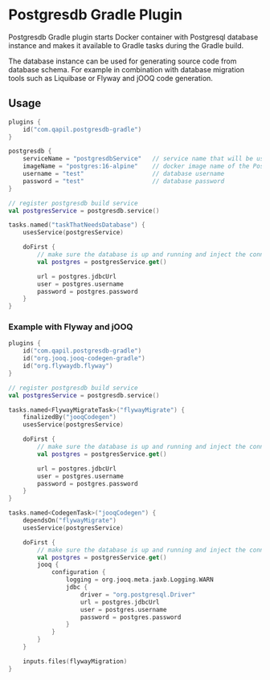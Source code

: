 # Postgresdb Gradle Plugin

Postgresdb Gradle plugin starts Docker container with Postgresql database 
instance and makes it available to Gradle tasks during the Gradle build.

The database instance can be used for generating source code from database 
schema. For example in combination with database migration tools such as 
Liquibase or Flyway and jOOQ code generation.

## Usage

```kotlin
plugins {
    id("com.qapil.postgresdb-gradle")
}

postgresdb {
    serviceName = "postgresdbService"   // service name that will be used to register to Gradle's shared services
    imageName = "postgres:16-alpine"    // docker image name of the Postgresql database
    username = "test"                   // database username
    password = "test"                   // database password
}

// register postgresdb build service
val postgresService = postgresdb.service()

tasks.named("taskThatNeedsDatabase") {
    usesService(postgresService)

    doFirst {
        // make sure the database is up and running and inject the connection details
        val postgres = postgresService.get()

        url = postgres.jdbcUrl
        user = postgres.username
        password = postgres.password
    }
}

```

### Example with Flyway and jOOQ

```kotlin
plugins {
    id("com.qapil.postgresdb-gradle")
    id("org.jooq.jooq-codegen-gradle")
    id("org.flywaydb.flyway")
}

// register postgresdb build service
val postgresService = postgresdb.service()

tasks.named<FlywayMigrateTask>("flywayMigrate") {
    finalizedBy("jooqCodegen")
    usesService(postgresService)

    doFirst {
        // make sure the database is up and running and inject the connection details
        val postgres = postgresService.get()

        url = postgres.jdbcUrl
        user = postgres.username
        password = postgres.password
    }
}

tasks.named<CodegenTask>("jooqCodegen") {
    dependsOn("flywayMigrate")
    usesService(postgresService)

    doFirst {
        // make sure the database is up and running and inject the connection details
        val postgres = postgresService.get()
        jooq {
            configuration {
                logging = org.jooq.meta.jaxb.Logging.WARN
                jdbc {
                    driver = "org.postgresql.Driver"
                    url = postgres.jdbcUrl
                    user = postgres.username
                    password = postgres.password
                }
            }
        }
    }

    inputs.files(flywayMigration)
}
```
